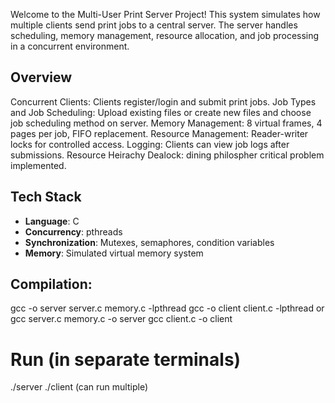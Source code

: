 Welcome to the Multi-User Print Server Project!
This system simulates how multiple clients send print jobs to a central server. The server handles scheduling, memory management, resource allocation, and job processing in a concurrent environment.

## Overview
Concurrent Clients: Clients register/login and submit print jobs.
Job Types and Job Scheduling: Upload existing files or create new files and choose job scheduling method on server.
Memory Management: 8 virtual frames, 4 pages per job, FIFO replacement.
Resource Management: Reader-writer locks for controlled access.
Logging: Clients can view job logs after submissions.
Resource Heirachy Dealock: dining philospher critical problem implemented.

## Tech Stack
- **Language**: C
- **Concurrency**: pthreads
- **Synchronization**: Mutexes, semaphores, condition variables
- **Memory**: Simulated virtual memory system

## Compilation:
gcc -o server server.c memory.c -lpthread
gcc -o client client.c -lpthread
or
gcc server.c memory.c -o server
gcc client.c -o client

# Run (in separate terminals)
./server 
./client (can run multiple)
